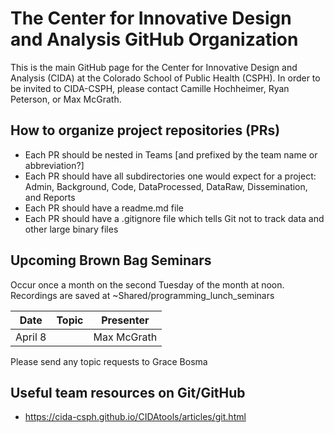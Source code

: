 # The Center for Innovative Design and Analysis GitHub Organization

This is the main GitHub page for the Center for Innovative Design and Analysis (CIDA) at the Colorado School of Public Health (CSPH). 
In order to be invited to CIDA-CSPH, please contact Camille Hochheimer, Ryan Peterson, or Max McGrath.

## How to organize project repositories (PRs)

- Each PR should be nested in Teams [and prefixed by the team name or abbreviation?]
- Each PR should have all subdirectories one would expect for a project: Admin, Background, Code, DataProcessed, DataRaw, Dissemination, and Reports
- Each PR should have a readme.md file
- Each PR should have a .gitignore file which tells Git not to track data and other large binary files

## Upcoming Brown Bag Seminars
Occur once a month on the second Tuesday of the month at noon. Recordings are saved at ~Shared/programming_lunch_seminars
  

Date | Topic | Presenter
----| --- | --- 
April 8 |  | Max McGrath


Please send any topic requests to Grace Bosma

## Useful team resources on Git/GitHub
- https://cida-csph.github.io/CIDAtools/articles/git.html 

